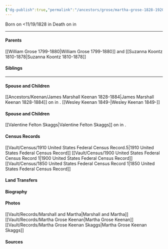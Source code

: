 ```yaml
---
{"dg-publish":true,"permalink":"/ancestors/grose/martha-grose-1828-1920/"}
---
```


Born on  <11/19/1828 in <!-- link to place -->
Death on <!-- link to date --> in <!-- link to place -->

---
#### Parents

[[William Grose 1799-1880\|William Grose 1799-1880]] and [[Suzanna Koontz 1810-1878\|Suzanna Koontz 1810-1878]]
#### Siblings
<!-- Link to sibling -->

---
#### Spouse and Children
[[Ancestors/Keenan/James Marshall Keenan 1828-1884\|James Marshall Keenan 1828-1884]] on <!-- link to date --> in <!-- link to place -->.
[[Wesley Keenan 1849-\|Wesley Keenan 1849-]]

#### Spouse and Children
[[Valentine Felton Skaggs\|Valentine Felton Skaggs]] on <!-- link to date --> in <!-- link to place -->.

#### Census Records
[[Vault/Census/1910 United States Federal Census Record.5\|1910 United States Federal Census Record]]
[[Vault/Census/1900 United States Federal Census Record 1\|1900 United States Federal Census Record]]
[[Vault/Census/1850 United States Federal Census Record 1\|1850 United States Federal Census Record]]
#### Land Transfers

#### Biography

#### Photos
[[Vault/Records/Marshall and Martha\|Marshall and Martha]]
[[Vault/Records/Martha Grose Keenan\|Martha Grose Keenan]]
[[Vault/Records/Martha Grose Keenan Skaggs\|Martha Grose Keenan Skaggs]]
#### Sources

